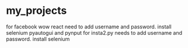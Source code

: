 # my_projects
for facebook wow react need to add username and password. install selenium pyautogui and pynput
for insta2.py needs to add username and password. install selenium 
